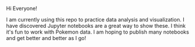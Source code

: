 
Hi Everyone!

I am currently using this repo to practice data analysis and visualization.
I have discovered Jupyter notebooks are a great way to show these.
I think it's fun to work with Pokemon data. I am hoping to publish many notebooks and get better and better as I go!
